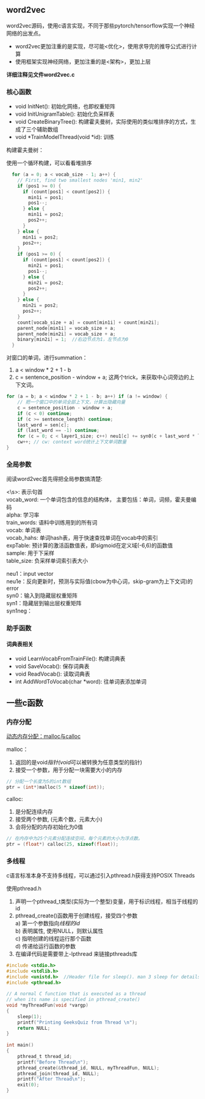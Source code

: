 ## word2vec

word2vec源码，使用c语言实现，不同于那些pytorch/tensorflow实现一个神经网络的出发点。
* word2vec更加注重的是实现，尽可能<优化>，使用求导完的推导公式进行计算
* 使用框架实现神经网络，更加注重的是<架构>，更加上层

**详细注释见文件word2vec.c**

### 核心函数

* void InitNet(): 初始化网络，也即权重矩阵
* void InitUnigramTable(): 初始化负采样表
* void CreateBinaryTree(): 构建霍夫曼树，实际使用的类似堆排序的方式，生成了三个辅助数组
* void *TrainModelThread(void *id): 训练


构建霍夫曼树：

使用一个循环构建，可以看看堆排序
``` c
  for (a = 0; a < vocab_size - 1; a++) {
    // First, find two smallest nodes 'min1, min2'
    if (pos1 >= 0) {
      if (count[pos1] < count[pos2]) {
        min1i = pos1;
        pos1--;
      } else {
        min1i = pos2;
        pos2++;
      }
    } else {
      min1i = pos2;
      pos2++;
    }
    if (pos1 >= 0) {
      if (count[pos1] < count[pos2]) {
        min2i = pos1;
        pos1--;
      } else {
        min2i = pos2;
        pos2++;
      }
    } else {
      min2i = pos2;
      pos2++;
    }
    count[vocab_size + a] = count[min1i] + count[min2i];
    parent_node[min1i] = vocab_size + a;
    parent_node[min2i] = vocab_size + a;
    binary[min2i] = 1;  //右边节点为1，左节点为0
  }
```

对窗口的单词，进行summation：
1. a < window * 2 + 1 - b
2. c = sentence_position - window + a;
这两个trick，来获取中心词旁边的上下文词。
``` c
for (a = b; a < window * 2 + 1 - b; a++) if (a != window) {
    // 把一个窗口中的单词全部上下文，计算出隐藏向量
    c = sentence_position - window + a;
    if (c < 0) continue;
    if (c >= sentence_length) continue;
    last_word = sen[c];
    if (last_word == -1) continue;
    for (c = 0; c < layer1_size; c++) neu1[c] += syn0[c + last_word * layer1_size]; // 把last_word索引的行数据加到neu1
    cw++; // cw: context word统计上下文单词数量
}
```

### 全局参数
阅读word2vec首先得把全局参数搞清楚:

\<\s\>: 表示句首 <br />
vocab_word: 一个单词包含的信息的结构体， 主要包括：单词，词频，霍夫曼编码 <br />
alpha: 学习率 <br />
train_words: 语料中训练用到的所有词 <br />
vocab: 单词表 <br />
vocab_hahs: 单词hash表，用于快速查找单词在vocab中的索引 <br />
expTable: 预计算的激活函数值表，即sigmoid在定义域(-6,6)的函数值 <br />
sample: 用于下采样 <br />
table_size: 负采样单词索引表大小 <br />

neu1：input vector <br />
neu1e：反向更新时，预测与实际值(cbow为中心词，skip-gram为上下文词)的error <br />
syn0：输入到隐藏层权重矩阵 <br />
syn1：隐藏层到输出层权重矩阵 <br />
syn1neg： <br />

### 助手函数

#### 词典表相关
* void LearnVocabFromTrainFile(): 构建词典表
* void SaveVocab(): 保存词典表
* void ReadVocab(): 读取词典表
* int AddWordToVocab(char *word): 往单词表添加单词


## 一些c函数

### 内存分配
[动态内存分配：malloc与calloc](https://www.geeksforgeeks.org/dynamic-memory-allocation-in-c-using-malloc-calloc-free-and-realloc/)

malloc：
1. 返回的是void*指针(void*可以被转换为任意类型的指针)
2. 接受一个参数，用于分配一块需要大小的内存

``` c
// 分配一个长度为5的int数组
ptr = (int*)malloc(5 * sizeof(int));
```

calloc:
1. 是分配连续内存
2. 接受两个参数, (元素个数，元素大小)
3. 会将分配的内存初始化为0值

``` c
// 在内存中为25个元素分配连续空间，每个元素的大小为浮点数。
ptr = (float*) calloc(25, sizeof(float));
```

### 多线程
c语言标准本身不支持多线程，可以通过引入pthread.h获得支持POSIX Threads

使用pthread.h
1. 声明一个pthread_t类型(实际为一个整型)变量，用于标识线程，相当于线程的id
2. pthread_create()函数用于创建线程，接受四个参数 <br />
    a) 第一个参数指向*线程的id*  <br /> 
    b) 表明属性, 使用NULL，则默认属性 <br />
    c) 指明创建的线程运行那个函数 <br />
    d) 传递给运行函数的参数 <br />
3. 在编译代码是需要带上-lpthread 来链接pthreads库

``` c
#include <stdio.h>
#include <stdlib.h>
#include <unistd.h>  //Header file for sleep(). man 3 sleep for details.
#include <pthread.h>
  
// A normal C function that is executed as a thread 
// when its name is specified in pthread_create()
void *myThreadFun(void *vargp)
{
    sleep(1);
    printf("Printing GeeksQuiz from Thread \n");
    return NULL;
}
   
int main()
{
    pthread_t thread_id;
    printf("Before Thread\n");
    pthread_create(&thread_id, NULL, myThreadFun, NULL);
    pthread_join(thread_id, NULL);
    printf("After Thread\n");
    exit(0);
}
```